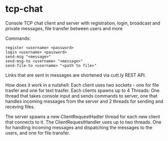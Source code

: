 # tcp-chat

Console TCP chat client and server with registration, login, broadcast and private messages, file transfer between users
and more

Commands:

```
register <username> <password>
login <username> <password>
send-msg "<message>"
send-msg-to <username> "<message>"
send-file-to <username> "<path to file>"
```

Links that are sent in messages are shortened via cutt.ly REST API.

How does it work in a nutshell:
Each client uses two sockets - one for file trasfer and one for text trasfer. Each clients spawns up to 4 Threads:
One thread that takes console input and sends commands to server, one that handles incoming messages from the server and
2 threads for sending and receving files.

The server spawns a new ClientRequestHadler thread for each new client that connects to it. The ClientRequestHandler
uses up to two threads. One for handling incoming messages and dispatching the messages to the users, and one for file
transfer.
